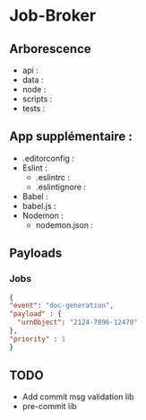 # Job-Broker

## Arborescence
  * api :
  * data :
  * node :
  * scripts :
  * tests :

## App supplémentaire :
  * .editorconfig :
  * Eslint :
    * .eslintrc :
    * .eslintignore :
  * Babel :
  * babel.js :
  * Nodemon :
    * nodemon.json :

## Payloads
### Jobs
  ```JSON
{
  "event": "doc-generation",
  "payload" : {
    "urnObject": "2124-7896-12478"
  },
  "priority" : 1
}
  ```

## TODO
 * Add commit msg validation lib
 * pre-commit lib
